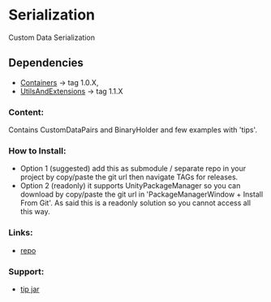 # Serialization
Custom Data Serialization

## Dependencies
- [Containers](https://github.com/ZiosTheCloudburster/CippSharpCoreContainers.git) → tag 1.0.X,
- [UtilsAndExtensions](https://github.com/ZiosTheCloudburster/CippSharpCoreUtilsAndExtensions.git) → tag 1.1.X

### Content:
Contains CustomDataPairs and BinaryHolder and few examples with 'tips'.

### How to Install:
- Option 1 (suggested) add this as submodule / separate repo in your project by copy/paste the git url
then navigate TAGs for releases.
- Option 2 (readonly) it supports UnityPackageManager so you can download by copy/paste the git url in 'PackageManagerWindow + Install From Git'.
    As said this is a readonly solution so you cannot access all  this way.
  
### Links:
 - [repo](https://github.com/ZiosTheCloudburster/CippSharpSerialization.git)

### Support:
- [tip jar](https://www.amazon.it/photos/share/Gbg3FN0k6pjG6F5Ln3dqQEmwO0u4nSkNIButm3EGtit)
